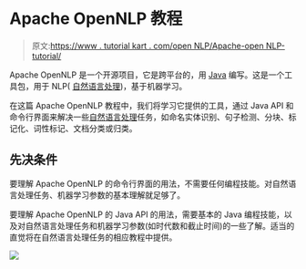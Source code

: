 # Apache OpenNLP 教程

> 原文:[https://www . tutorial kart . com/open NLP/Apache-open NLP-tutorial/](https://www.tutorialkart.com/opennlp/apache-opennlp-tutorial/)

Apache OpenNLP 是一个开源项目，它是跨平台的，用 [Java](https://www.tutorialkart.com/java/) 编写。这是一个工具包，用于 NLP( [自然语言处理](https://www.tutorialkart.com/natural-language-processing/))，基于机器学习。

在这篇 Apache OpenNLP 教程中，我们将学习它提供的工具，通过 Java API 和命令行界面来解决一些[自然语言处理](https://www.tutorialkart.com/natural-language-processing/)任务，如命名实体识别、句子检测、分块、标记化、词性标记、文档分类或归类。

## 先决条件

要理解 Apache OpenNLP 的命令行界面的用法，不需要任何编程技能。对自然语言处理任务、机器学习参数的基本理解就足够了。

要理解 Apache OpenNLP 的 Java API 的用法，需要基本的 Java 编程技能，以及对自然语言处理任务和机器学习参数(如时代数和截止时间)的一些了解。适当的直觉将在自然语言处理任务的相应教程中提供。

[![](../Images/925da31b32d6bc3827932f6c8afb11bb.png)](https://www.tutorialkart.com/)